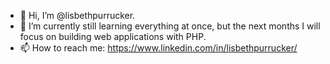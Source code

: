 - 👋 Hi, I’m @lisbethpurrucker.
- 🌱 I’m currently still learning everything at once, but the next months I will focus on building web applications with PHP.
- 📫 How to reach me: https://www.linkedin.com/in/lisbethpurrucker/

